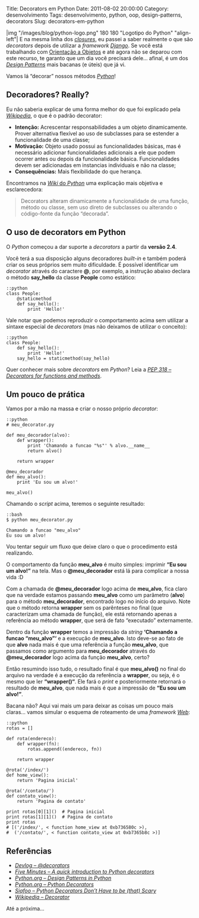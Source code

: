 Title: Decorators em Python
Date: 2011-08-02 20:00:00
Category: desenvolvimento
Tags: desenvolvimento, python, oop, design-patterns, decorators
Slug: decorators-em-python

|img "/images/blog/python-logo.png" 180 180 "Logotipo do Python" "align-left"|
E na mesma linha dos [*closures*][], eu passei a
saber realmente o que são *decorators* depois de utilizar a *framework*
[*Django*][]. Se você está trabalhando com [Orientação a Objetos][] e
até agora não se deparou com este recurso, te garanto que um dia você
precisará dele… afinal, é um dos [*Design Patterns*][] mais bacanas (e
úteis) que já vi.

Vamos lá “decorar” nossos métodos [*Python*][]!

<!-- PELICAN_END_SUMMARY -->


Decoradores? Really?
--------------------

Eu não saberia explicar de uma forma melhor do que foi explicado pela
[*Wikipedia*][], o que é o padrão decorator:

* **Intenção:** Acrescentar responsabilidades a um objeto
    dinamicamente. Prover alternativa flexível ao uso de subclasses para
    se estender a funcionalidade de uma classe;
* **Motivação:** Objeto usado possui as funcionalidades básicas, mas é
    necessário adicionar funcionalidades adicionais a ele que podem
    ocorrer antes ou depois da funcionalidade básica. Funcionalidades
    devem ser adicionadas em instancias individuais e não na classe;
* **Consequências:** Mais flexibilidade do que herança.

Encontramos na [*Wiki* do *Python*][] uma explicação mais objetiva e
esclarecedora:

> Decorators alteram dinamicamente a funcionalidade de uma função,
> método ou classe, sem uso direto de subclasses ou alterando o
> código-fonte da função “decorada”.


O uso de decorators em Python
-----------------------------

O *Python* começou a dar suporte a *decorators* a partir da **versão
2.4**.

Você terá a sua disposição alguns decoradores *built-in* e também poderá
criar os seus próprios sem muito dificuldade. É possível identificar um
*decorator* através do caractere **@**, por exemplo, a instrução abaixo
declara o método **say\_hello** da classe **People** como estático:

    ::python
    class People:
		@staticmethod
		def say_hello():
			print 'Hello!'


Vale notar que podemos reproduzir o comportamento acima sem utilizar a
sintaxe especial de *decorators* (mas não deixamos de utilizar o
conceito):

    ::python
    class People:
		def say_hello():
			print 'Hello!'
		say_hello = staticmethod(say_hello)


Quer conhecer mais sobre *decorators* em *Python*? Leia a
[*PEP 318 – Decorators for functions and methods*][].


Um pouco de prática
-------------------

Vamos por a mão na massa e criar o nosso próprio *decorator*:

    ::python
	# meu_decorator.py
	
	def meu_decorador(alvo):
		def wrapper():
			print 'Chamando a funcao "%s"' % alvo.__name__
			return alvo()
		
		return wrapper

	@meu_decorador
	def meu_alvo():
		print 'Eu sou um alvo!'

	meu_alvo()


Chamando o *script* acima, teremos o seguinte resultado:

    ::bash
    $ python meu_decorator.py

    Chamando a funcao "meu_alvo"
    Eu sou um alvo!


Vou tentar seguir um fluxo que deixe claro o que o procedimento está
realizando.

O comportamento da função **meu\_alvo** é muito simples: imprimir **“Eu
sou um alvo!”** na tela. Mas o **@meu\_decorador** está lá para
complicar a nossa vida :D

Com a chamada de **@meu\_decorador** logo acima de **meu\_alvo**, fica
claro que na verdade estamos passando **meu\_alvo** como um parâmetro
(**alvo**) para o método **meu\_decorador**, encontrado logo no início
do arquivo. Note que o método retorna **wrapper** sem os parênteses no
final (que caracterizam uma chamada de função), ele está retornando
apenas a referência ao método **wrapper**, que será de fato “executado”
externamente.

Dentro da função **wrapper** temos a impressão da *string* **‘Chamando a
funcao “meu\_alvo”‘** e a execução de **meu\_alvo**. Isto deve-se ao
fato de que **alvo** nada mais é que uma referência a função
**meu\_alvo**, que passamos como argumento para **meu\_decorador**
através do **@meu\_decorador** logo acima da função **meu\_alvo**,
certo?

Então resumindo isso tudo, o resultado final é que **meu\_alvo()** no
final do arquivo na verdade é a execução da referência a **wrapper**, ou
seja, é o mesmo que ler **“wrapper()“**. Ele fará o *print* e
posteriormente retornará o resultado de **meu\_alvo**, que nada mais é
que a impressão de **“Eu sou um alvo!”**.

Bacana não? Aqui vai mais um para deixar as coisas um pouco mais claras…
vamos simular o esquema de roteamento de uma *framework* [*Web*][]:

    ::python
    rotas = []
	
	def rota(endereco):
		def wrapper(fn):
			rotas.append((endereco, fn))
		
		return wrapper
	
	@rota('/index/')
	def home_view():
		return 'Pagina inicial'
	
	@rota('/contato/')
	def contato_view():
		return 'Pagina de contato'
	
	print rotas[0][1]()  # Pagina inicial
	print rotas[1][1]()  # Pagina de contato
	print rotas          
	# [('/index/', < function home_view at 0xb736580c >),
	#  ('/contato/', < function contato_view at 0xb7365b8c >)]


Referências
-----------

* [*Devlog – @decorators*][]
* [*Five Minutes – A quick introduction to Python decorators*][]
* [*Python.org – Design Patterns in Python*][]
* [*Python.org – Python Decorators*][]
* [*Siafoo – Python Decorators Don’t Have to be (that) Scary*][]
* [*Wikipedia – Decorator*][]

Até a próxima…


  [*closures*]: {filename}afinal-o-que-sao-closures.md
    "Afinal, o que são Closures?"
  [*Django*]: {tag}django
    "Leia mais sobre Django"
  [Orientação a Objetos]: {tag}oop
    "Leia mais sobre OOP"
  [*Design Patterns*]: http://pt.wikipedia.org/wiki/Padr%C3%A3o_de_projeto_de_software
    "Conheça os Design Patterns"
  [*Python*]: {tag}python
    "Leia mais sobre Python"
  [*Wikipedia*]: http://pt.wikipedia.org/wiki/Decorator
    "Leia mais sobre o pattern Decorator"
  [*Wiki* do *Python*]: http://wiki.python.org/moin/FrontPage
    "Wiki oficial da linguagem Python"
  [*PEP 318 – Decorators for functions and methods*]: http://www.python.org/dev/peps/pep-0318/
    "Leia mais sobre a PEP318"
  [*Web*]: {tag}web
  [*Devlog – @decorators*]: http://devlog.waltercruz.com/python_decorators
    "Walter Cruz em um excelente post sobre Decorators em Python"
  [*Five Minutes – A quick introduction to Python decorators*]: http://www.fiveminutes.eu/a-quick-introduction-to-python-decorators/
    "Uma introdução rápida aos decorators em Python. Muito bom!"
  [*Python.org – Design Patterns in Python*]: http://www.python.org/workshops/1997-10/proceedings/savikko.html
    "Padrões de Projetos em Python."
  [*Python.org – Python Decorators*]: http://wiki.python.org/moin/PythonDecorators
    "Decorators em Python, direto da Wiki oficial do Python"
  [*Siafoo – Python Decorators Don’t Have to be (that) Scary*]: http://www.siafoo.net/article/68
    "Decorators em Python não precisam ser assustadores. Um ótimo artigo."
  [*Wikipedia – Decorator*]: http://pt.wikipedia.org/wiki/Decorator
    "Leia mais na Wikipedia sobre Decorators"

